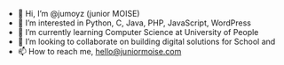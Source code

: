 - 👋 Hi, I’m @jumoyz (junior MOISE)
- 👀 I’m interested in Python, C, Java, PHP, JavaScript, WordPress
- 🌱 I’m currently learning Computer Science at University of People
- 💞️ I’m looking to collaborate on building digital solutions for School and
- 📫 How to reach me, hello@juniormoise.com

<!---
jumoyz/jumoyz is a ✨ special ✨ repository because its `README.md` (this file) appears on your GitHub profile.
You can click the Preview link to take a look at your changes.
--->
